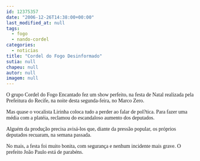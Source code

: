 ```yaml
---
id: 12375357
date: "2006-12-26T14:38:00+00:00"
last_modified_at: null
tags:
  - fogo
  - nando-cordel
categories:
  - noticias
title: "Cordel do Fogo Desinformado"
sutia: null
chapeu: null
autor: null
imagem: null
---
```

<p><P><FONT face=Verdana>O grupo Cordel do Fogo Encantado fez um show perfeito, na festa de Natal realizada pela Prefeitura do Recife, na noite desta segunda-feira, no Marco Zero. </FONT></P></p>
<p><P><FONT face=Verdana>Mas quase o vocalista Lirinha coloca tudo a perder ao falar de pol?tica. Para fazer uma média com a platéia, reclamou do escandaloso aumento dos deputados.</FONT></P></p>
<p><P><FONT face=Verdana>Alguém da produção precisa avisá-los que, diante da pressão popular, os próprios deputados recuaram, na semana passada.</FONT></P></p>
<p><P><FONT face=Verdana>No mais, a festa foi muito bonita, com segurança e nenhum incidente mais grave. O prefeito João Paulo está de parabéns.</FONT></P> </p>
